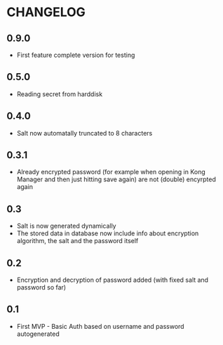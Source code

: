 # CHANGELOG

## 0.9.0

* First feature complete version for testing

## 0.5.0

* Reading secret from harddisk

## 0.4.0

* Salt now automatally truncated to 8 characters

## 0.3.1

* Already encrypted password (for example when opening in Kong Manager and then just hitting save again) are not (double) encyrpted again

## 0.3

* Salt is now generated dynamically
* The stored data in database now include info about encryption algorithm, the salt and the password itself

## 0.2

* Encryption and decryption of password added (with fixed salt and password so far)

## 0.1

* First MVP - Basic Auth based on username and password autogenerated